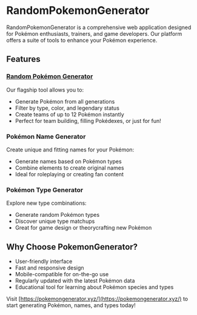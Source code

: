 # RandomPokemonGenerator

RandomPokemonGenerator is a comprehensive web application designed for Pokémon enthusiasts, trainers, and game developers. Our platform offers a suite of tools to enhance your Pokémon experience.

## Features

### [Random Pokémon Generator](https://pokemongenerator.xyz/)

Our flagship tool allows you to:
- Generate Pokémon from all generations
- Filter by type, color, and legendary status
- Create teams of up to 12 Pokémon instantly
- Perfect for team building, filling Pokédexes, or just for fun!

### Pokémon Name Generator

Create unique and fitting names for your Pokémon:
- Generate names based on Pokémon types
- Combine elements to create original names
- Ideal for roleplaying or creating fan content

### Pokémon Type Generator

Explore new type combinations:
- Generate random Pokémon types
- Discover unique type matchups
- Great for game design or theorycrafting new Pokémon

## Why Choose PokemonGenerator?

- User-friendly interface
- Fast and responsive design
- Mobile-compatible for on-the-go use
- Regularly updated with the latest Pokémon data
- Educational tool for learning about Pokémon species and types

Visit [https://pokemongenerator.xyz/](https://pokemongenerator.xyz/) to start generating Pokémon, names, and types today!
